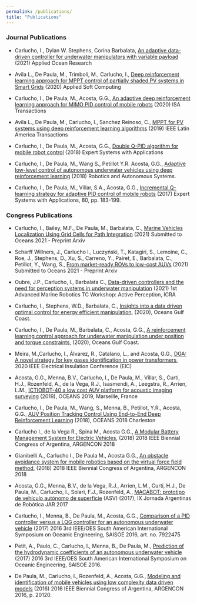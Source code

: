```yaml
---
permalink: /publications/
title: "Publications"
---
```


### Journal Publications

* Carlucho, I., Dylan W. Stephens, Corina Barbalata, [An adaptive data-driven controller for underwater manipulators with variable payload](https://www.sciencedirect.com/science/article/abs/pii/S0141118721002030) (2021) Applied Ocean Research

* Avila L., De Paula, M., Trimboli, M., Carlucho, I., [Deep reinforcement learning approach for MPPT control of partially shaded PV systems in Smart Grids](https://www.sciencedirect.com/science/article/abs/pii/S1568494620306499) (2020) Applied Soft Computing

* Carlucho, I., De Paula, M., Acosta, G.G., [An adaptive deep reinforcement learning approach for MIMO PID control of mobile robots](https://www.sciencedirect.com/science/article/pii/S0019057820300781) (2020) ISA Transactions

* Avila L., De Paula, M., Carlucho, I., Sanchez Reinoso, C., [MPPT for PV systems using deep reinforcement learning algorithms](https://ieeexplore.ieee.org/document/9011547) (2019) IEEE Latin America Transactions

* Carlucho, I., De Paula, M., Acosta, G.G., [Double Q-PID algorithm for mobile robot control](https://www.sciencedirect.com/science/article/pii/S0957417419304749) (2018) Expert Systems with Applications

* Carlucho, I., De Paula, M., Wang S., Petillot Y.R. Acosta, G.G., [Adaptive low-level control of autonomous underwater vehicles using
deep reinforcement learning](https://www.sciencedirect.com/science/article/pii/S0921889018301519)
(2018) Robotics and Autonomous Systems.

* Carlucho, I., De Paula, M., Villar, S.A., Acosta, G.G., [Incremental Q-learning strategy for adaptive PID control of mobile robots](https://www.sciencedirect.com/science/article/pii/S0957417417301513?via%3Dihub)
(2017) Expert Systems with Applications, 80, pp. 183-199. 

### Congress Publications

* Carlucho, I., Bailey, M.F., De Paula, M., Barbalata, C., [Marine Vehicles Localization Using Grid Cells for Path Integration](https://arxiv.org/abs/2107.13461) (2021) Submitted to Oceans 2021 - Preprint Arxiv

* Scharff Willners, J., Carlucho I., Luczyński, T., Katagiri, S., Lemoine, C., Roe, J., Stephens, D., Xu, S., Carreno, Y., Pairet, E., Barbalata, C., Petillot, Y., Wang, S., [From market-ready ROVs to low-cost AUVs](https://arxiv.org/abs/2108.05792) (2021) Submitted to Oceans 2021 - Preprint Arxiv

* Oubre, J.P., Carlucho, I., Barbalata C., [Data-driven controllers and the need for perception systems in underwater manipulation](https://dartmouthrobotics.github.io/icra-2021-uw-active-perception/contributed-talks) (2021) 1st Advanced Marine Robotics TC Workshop: Active Perception, ICRA

* Carlucho, I., Stephens, W.D., Barbalata, C., [Insights into a data driven optimal control for energy efficient manipulation](https://ieeexplore.ieee.org/document/9389107), (2020), Oceans Gulf Coast. 

* Carlucho, I., De Paula, M., Barbalata, C., Acosta, G.G., [A reinforcement learning control approach for underwater manipulation under position and torque constraints](https://ieeexplore.ieee.org/document/9389378), (2020), Oceans Gulf Coast. 

* Meira, M.,Carlucho, I.,  Álvarez, R., Catalano, L.,  and Acosta, G.G., [DGA: A novel strategy for key gases identification in power transformers](https://ieeexplore.ieee.org/document/9158662), 2020 IEEE Electrical Insulation Conference (EIC)

* Acosta, G.G., Menna, B.V., Carlucho, I., De Paula, M., Villar, S., Curti, H.J., Rozenfeld, A., de la Vega, R.J., Isasmendi, A., Leegstra, R., Arrien, L.M., [ICTIOBOT-40 a low cost AUV platform for acoustic imaging surveying](https://ieeexplore.ieee.org/document/8867290) (2019), OCEANS 2019, Marseille, France

* Carlucho, I., De Paula, M., Wang, S., Menna, B., Petillot, Y.R., Acosta, G.G., [AUV Position Tracking Control Using End-to-End Deep Reinforcement Learning](https://ieeexplore.ieee.org/document/8604791) (2018), OCEANS 2018 Charleston 

* Carlucho I., de la Vega R., Spina M., Acosta G.G., [A Modular Battery Management System for Electric Vehicles](https://ieeexplore.ieee.org/document/8646227), (2018) 2018 IEEE Biennial Congress of Argentina, ARGENCON 2018

* Gianibelli A., Carlucho I., De Paula M., Acosta G.G., [An obstacle avoidance system for mobile robotics based on the virtual force field method](https://ieeexplore.ieee.org/document/8646065), (2018) 2018 IEEE Biennial Congress of Argentina, ARGENCON 2018

* Acosta, G.G., Menna, B.V., de la Vega, R.J., Arrien, L.M., Curti, H.J., De Paula, M., Carlucho, I., Solari, F.J., Rozenfeld, A., [MACÁBOT: prototipo de vehículo autónomo de superficie](http://rtyc.utn.edu.ar/index.php/rtyc/article/view/344) (ASV) (2017), IX Jornada Argentinas de Robótica JAR 2017

* Carlucho, I., Menna, B., De Paula, M., Acosta, G.G., [Comparison of a PID controller versus a LQG controller for an autonomous underwater vehicle](http://ieeexplore.ieee.org/document/7922475/) (2017) 2016 3rd IEEE/OES South American International Symposium on Oceanic Engineering, SAISOE 2016, art. no. 7922475

* Petit, A., Paulo, C., Carlucho, I., Menna, B., De Paula, M., [Prediction of the hydrodynamic coefficients of an autonomous underwater vehicle](http://ieeexplore.ieee.org/document/7922474/) (2017) 2016 3rd IEEE/OES South American International Symposium on Oceanic Engineering, SAISOE 2016. 

* De Paula, M., Carlucho, I., Rozenfeld, A., Acosta, G.G., [Modeling and identification of mobile vehicles using low complexity data driven models](http://ieeexplore.ieee.org/document/7585272/) (2016) 2016 IEEE Biennial Congress of Argentina, ARGENCON 2016, p. 20120. 